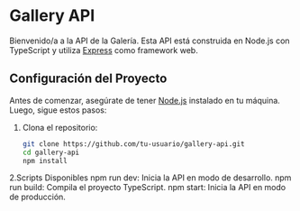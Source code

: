 # Gallery API

Bienvenido/a a la API de la Galería. Esta API está construida en Node.js con TypeScript y utiliza [Express](https://expressjs.com/) como framework web.

## Configuración del Proyecto

Antes de comenzar, asegúrate de tener [Node.js](https://nodejs.org/) instalado en tu máquina. Luego, sigue estos pasos:

1. Clona el repositorio:

   ```bash
   git clone https://github.com/tu-usuario/gallery-api.git
   cd gallery-api
   npm install

2.Scripts Disponibles
npm run dev: Inicia la API en modo de desarrollo.
npm run build: Compila el proyecto TypeScript.
npm start: Inicia la API en modo de producción.
